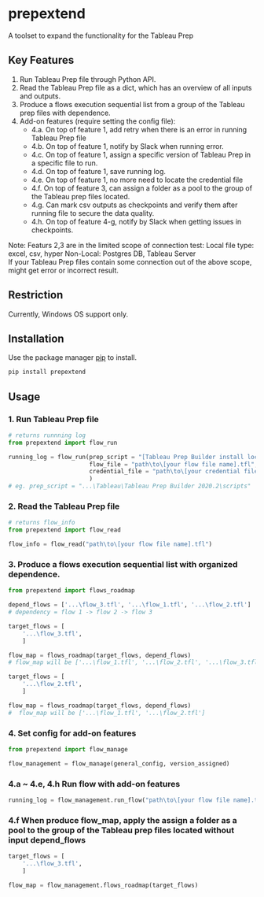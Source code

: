 # prepextend
A toolset to expand the functionality for the Tableau Prep

## Key Features
1. Run Tableau Prep file through Python API.
2. Read the Tableau Prep file as a dict, which has an overview of all inputs and outputs.
3. Produce a flows execution sequential list from a group of the Tableau prep files with dependence.
4. Add-on features (require setting the config file):
   - 4.a. On top of feature 1, add retry when there is an error in running Tableau Prep file
   - 4.b. On top of feature 1, notify by Slack when running error.
   - 4.c. On top of feature 1, assign a specific version of Tableau Prep in a specific file to run.
   - 4.d. On top of feature 1, save running log.
   - 4.e. On top of feature 1, no more need to locate the credential file
   - 4.f. On top of feature 3, can assign a folder as a pool to the group of the Tableau prep files located.
   - 4.g. Can mark csv outputs as checkpoints and verify them after running file to secure the data quality.
   - 4.h. On top of feature 4-g, notify by Slack when getting issues in checkpoints.
	
Note: Featurs 2,3 are in the limited scope of connection test: 
	  Local file type: excel, csv, hyper
	  Non-Local: Postgres DB, Tableau Server  
	  If your Tableau Prep files contain some connection out of the above scope, might get error or incorrect result.

## Restriction
Currently, Windows OS support only.

## Installation

Use the package manager [pip](https://pip.pypa.io/en/stable/) to install.

```bash
pip install prepextend
```

## Usage

### 1. Run Tableau Prep file

```python
# returns runnning log 
from prepextend import flow_run

running_log = flow_run(prep_script = "[Tableau Prep Builder install location]\Tableau Prep Builder <version>\scripts",
                       flow_file = "path\to\[your flow file name].tfl", 
                       credential_file = "path\to\[your credential file name].json"
                       )
# eg. prep_script = "...\Tableau\Tableau Prep Builder 2020.2\scripts"
```

### 2. Read the Tableau Prep file
```python
# returns flow_info 
from prepextend import flow_read

flow_info = flow_read("path\to\[your flow file name].tfl")
```

### 3. Produce a flows execution sequential list with organized dependence.
```python
from prepextend import flows_roadmap

depend_flows = ['...\flow_3.tfl', '...\flow_1.tfl', '...\flow_2.tfl']
# dependency = flow 1 -> flow 2 -> flow 3

target_flows = [
    '...\flow_3.tfl',
    ]

flow_map = flows_roadmap(target_flows, depend_flows)
# flow_map will be ['...\flow_1.tfl', '...\flow_2.tfl', '...\flow_3.tfl']

target_flows = [
    '...\flow_2.tfl',
    ]

flow_map = flows_roadmap(target_flows, depend_flows)
#  flow_map will be ['...\flow_1.tfl', '...\flow_2.tfl']
```

### 4. Set config for add-on features
```python
from prepextend import flow_manage

flow_management = flow_manage(general_config, version_assigned)
```

### 4.a ~ 4.e, 4.h Run flow with add-on features
```python
running_log = flow_management.run_flow("path\to\[your flow file name].tfl")
```

### 4.f When produce flow_map, apply the assign a folder as a pool to the group of the Tableau prep files located without input depend_flows
```python
target_flows = [
    '...\flow_3.tfl',
    ]

flow_map = flow_management.flows_roadmap(target_flows)
```